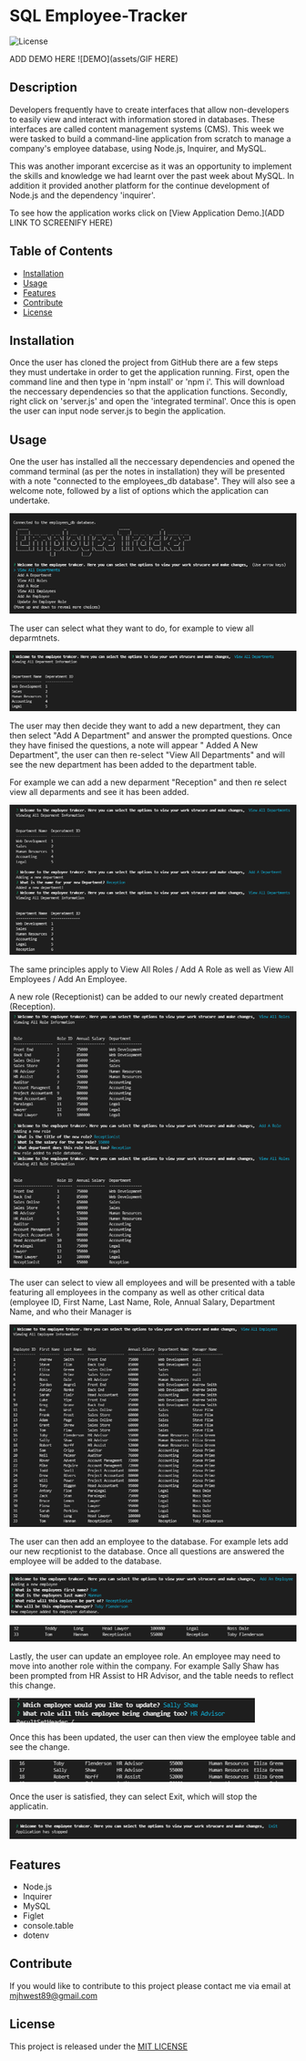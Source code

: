 # SQL Employee-Tracker

![License](https://img.shields.io/badge/license-MIT-blue)

ADD DEMO HERE 
![DEMO](assets/GIF HERE)

## Description
Developers frequently have to create interfaces that allow non-developers to easily view and interact with information stored in databases. These interfaces are called content management systems (CMS). This week we were tasked to build a command-line application from scratch to manage a company's employee database, using Node.js, Inquirer, and MySQL. 

This was another imporant excercise as it was an opportunity to implement the skills and knowledge we had learnt over the past week about MySQL. In addition it provided another platform for the continue development of Node.js and the dependency 'inquirer'. 

To see how the application works click on [View Application Demo.](ADD LINK TO SCREENIFY HERE)


## Table of Contents 
- [Installation](#installation)
- [Usage](#usage)
- [Features](#features)
- [Contribute](#contribute)
- [License](#license)


## Installation
Once the user has cloned the project from GitHub there are a few steps they must undertake in order to get the application running. 
First, open the command line and then type in 'npm install' or 'npm i'. This will download the neccessary dependencies so that the application functions. 
Secondly, right click on 'server.js' and open the 'integrated terminal'. Once this is open the user can input node server.js to begin the application.  


## Usage
One the user has installed all the neccessary dependencies and opened the command terminal (as per the notes in installation) they will be presented with a note "connected to the employees_db database". 
They will also see a welcome note, followed by a list of options which the application can undertake. 

![welcome](assets/welcome.png)

The user can select what they want to do, for example to view all deparmtnets. 

![departments](assets/departments.png)

The user may then decide they want to add a new department, they can then select "Add A Department" and answer the prompted questions. Once they have finised the questions, a note will appear " Added A New Department", 
the user can then re-select "View All Departments" and will see the new department has been added to the department table. 

For example we can add a new deparment "Reception" and then re select view all deparments and see it has been added. 

![reception](assets/reception.png)

The same principles apply to View All Roles / Add A Role as well as View All Employees / Add An Employee. 

A new role (Receptionist) can be added to our newly created department (Reception). 
![roles](assets/roles.png)

The user can select to view all employees and will be presented with a table featuring all employees in the company as well as other critical data (employee ID, First Name, Last Name, Role, Annual Salary, Department Name, and who their Manager is

![allemps](assets/allemps.png)

The user can then add an employee to the database. For example lets add our new recptionist to the database. Once all questions are answered the employee will be added to the database.

![addemp](assets/addemp.png) 

![empdata](assets/empdata.png)

Lastly, the user can update an employee role. An employee may need to move into another role within the company. 
For example Sally Shaw has been prompted from HR Assist to HR Advisor, and the table needs to reflect this change. 

![updateSally](assets/updateSally.png)

Once this has been updated, the user can then view the employee table and see the change. 

![promSally](assets/promSally.png)

Once the user is satisfied, they can select Exit, which will stop the applicatin. 

![stop](assets/stop.png)


## Features
- Node.js
- Inquirer
- MySQL 
- Figlet 
- console.table 
- dotenv 


## Contribute
If you would like to contribute to this project please contact me via email at mjhwest89@gmail.com


## License
This project is released under the [MIT LICENSE](https://github.com/mjhwest/employee-tracker/blob/main/LICENSE)